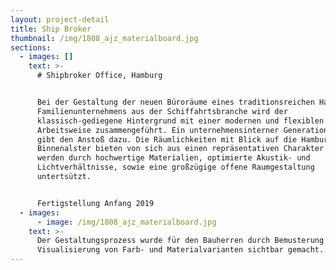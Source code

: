 ```yaml
---
layout: project-detail
title: Ship Broker
thumbnail: /img/1808_ajz_materialboard.jpg
sections:
  - images: []
    text: >-
      # Shipbroker Office, Hamburg


      Bei der Gestaltung der neuen Büroräume eines traditionsreichen Hamburger
      Familienunternehmens aus der Schiffahrtsbranche wird der
      klassisch-gediegene Hintergrund mit einer modernen und flexiblen
      Arbeitsweise zusammengeführt. Ein unternehmensinterner Generationswechsel
      gibt den Anstoß dazu. Die Räumlichkeiten mit Blick auf die Hamburger
      Binnenalster bieten von sich aus einen repräsentativen Charakter und
      werden durch hochwertige Materialien, optimierte Akustik- und
      Lichtverhältnisse, sowie eine großzügige offene Raumgestaltung
      untertsützt. 


      Fertigstellung Anfang 2019
  - images:
      - image: /img/1808_ajz_materialboard.jpg
    text: >-
      Der Gestaltungsprozess wurde für den Bauherren durch Bemusterung und
      Visualisierung von Farb- und Materialvarianten sichtbar gemacht.
---
```


